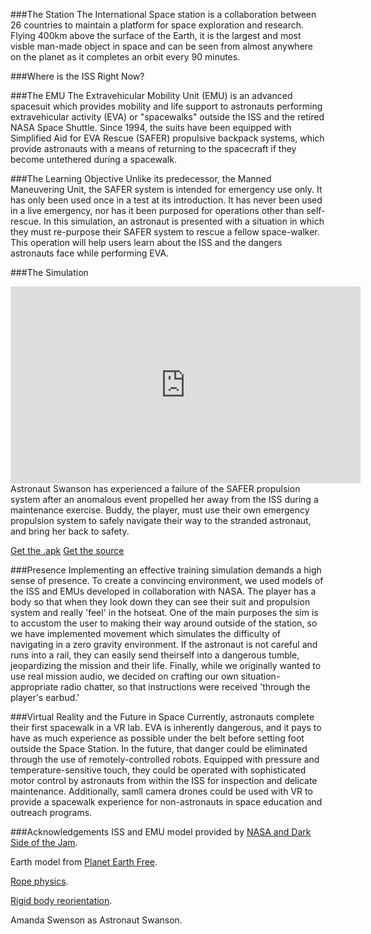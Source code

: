 ###The Station
The International Space station is a collaboration between 26 countries to maintain a platform for space exploration and research. Flying 400km above the surface of the Earth, it is the largest and most visble man-made object in space and can be seen from almost anywhere on the planet as it completes an orbit every 90 minutes.

###Where is the ISS Right Now?
<script type="text/javascript" src="http://www.satflare.com/export/xvsft.asp?k=1&q=25544&w=500&h=300&z=2"></script>

###The EMU
The Extravehicular Mobility Unit (EMU) is an advanced spacesuit which provides mobility and life support to astronauts performing extravehicular activity (EVA) or "spacewalks" outside the ISS and the retired NASA Space Shuttle. Since 1994, the suits have been equipped with Simplified Aid for EVA Rescue (SAFER) propulsive backpack systems, which provide astronauts with a means of returning to the spacecraft if they become untethered during a spacewalk. 

###The Learning Objective
Unlike its predecessor, the Manned Maneuvering Unit, the SAFER system is intended for emergency use only. It has only been used once in a test at its introduction. It has never been used in a live emergency, nor has it been purposed for operations other than self-rescue. In this simulation, an astronaut is presented with a situation in which they must re-purpose their SAFER system to rescue a fellow space-walker. This operation will help users learn about the ISS and the dangers astronauts face while performing EVA.

###The Simulation
<iframe width="560" height="315" src="https://www.youtube.com/embed/5LZCjK6y4_4" frameborder="0" allowfullscreen></iframe>
Astronaut Swanson has experienced a failure of the SAFER propulsion system after an anomalous event propelled her away from the ISS during a maintenance exercise. Buddy, the player, must use their own emergency propulsion system to safely navigate their way to the stranded astronaut, and bring her back to safety.

[Get the .apk](https://www.dropbox.com/s/b3reegyhqx0imdl/ISS.apk?dl=0)
[Get the source](https://www.dropbox.com/s/dl6kkb6ieen1rvw/ISS.7z?dl=0)

###Presence
Implementing an effective training simulation demands a high sense of presence. To create a convincing environment, we used models of the ISS and EMUs developed in collaboration with NASA. The player has a body so that when they look down they can see their suit and propulsion system and really 'feel' in the hotseat. One of the main purposes the sim is to accustom the user to making their way around outside of the station, so we have implemented movement which simulates the difficulty of navigating in a zero gravity environment. If the astronaut is not careful and runs into a rail, they can easily send theirself into a dangerous tumble, jeopardizing the mission and their life. Finally, while we originally wanted to use real mission audio, we decided on crafting our own situation-appropriate radio chatter, so that instructions were received 'through the player's earbud.'

###Virtual Reality and the Future in Space
Currently, astronauts complete their first spacewalk in a VR lab. EVA is inherently dangerous, and it pays to have as much experience as possible under the belt before setting foot outside the Space Station. In the future, that danger could be eliminated through the use of remotely-controlled robots. Equipped with pressure and temperature-sensitive touch, they could be operated with sophisticated motor control by astronauts from within the ISS for inspection and delicate maintenance. Additionally, samll camera drones could be used with VR to provide a spacewalk experience for non-astronauts in space education and outreach programs.

###Acknowledgements
ISS and EMU model provided by [NASA and Dark Side of the Jam](https://www.assetstore.unity3d.com/en/#!/content/756).

Earth model from [Planet Earth Free](https://www.assetstore.unity3d.com/en/#!/content/23399).

[Rope physics](http://wiki.unity3d.com/index.php/3D_Physics_Based_Rope).

[Rigid body reorientation](http://answers.unity3d.com/questions/417920/how-to-make-a-rigidbody-rotate-towards-an-object-u.html).

Amanda Swenson as Astronaut Swanson.


